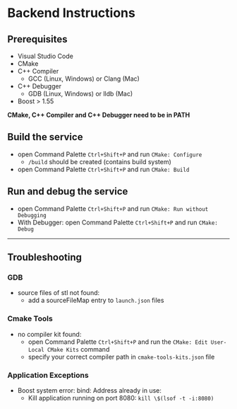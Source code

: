 # Backend Instructions

## Prerequisites

- Visual Studio Code
- CMake
- C++ Compiler
  - GCC (Linux, Windows) or Clang (Mac)
- C++ Debugger
  - GDB (Linux, Windows) or lldb (Mac)
- Boost > 1.55

**CMake, C++ Compiler and C++ Debugger need to be in PATH**

## Build the service

- open Command Palette `Ctrl+Shift+P` and run `CMake: Configure`
  - `/build` should be created (contains build system)
- open Command Palette `Ctrl+Shift+P` and run `CMake: Build`

## Run and debug the service

- open Command Palette `Ctrl+Shift+P` and run `CMake: Run without Debugging`
- With Debugger: open Command Palette `Ctrl+Shift+P` and run `CMake: Debug`

---

## Troubleshooting

### GDB

- source files of stl not found:
  - add a sourceFileMap entry to `launch.json` files

### Cmake Tools

- no compiler kit found:
  - open Command Palette `Ctrl+Shift+P` and run the `CMake: Edit User-Local CMake Kits` command
  - specify your correct compiler path in `cmake-tools-kits.json` file

### Application Exceptions

- Boost system error: bind: Address already in use:
  - Kill application running on port 8080: `kill \$(lsof -t -i:8080)`

